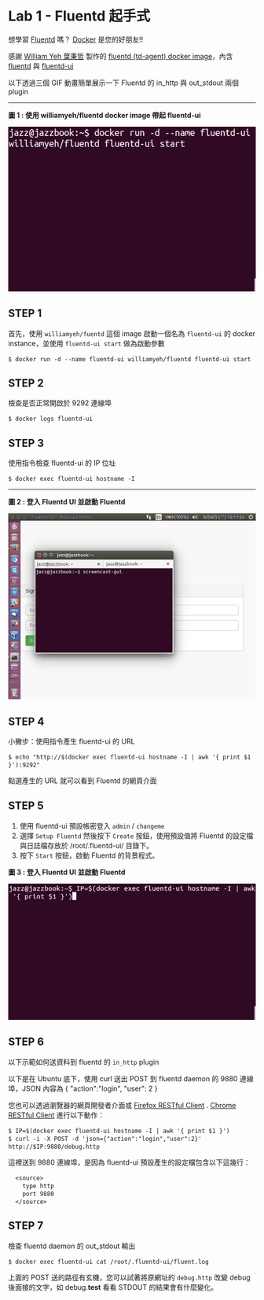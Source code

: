 # Lab 1 - Fluentd 起手式

想學習 [Fluentd](http://www.fluentd.org) 嗎？ [Docker](http://www.docker.com) 是您的好朋友!!

感謝 [William Yeh 葉秉哲](https://twitter.com/williamyeh) 製作的 [fluentd (td-agent) docker image](https://hub.docker.com/r/williamyeh/fluentd/)，內含 [fluentd](http://www.fluentd.org) 與 [fluentd-ui](http://github.com/fluent/fluentd-ui)

以下透過三個 GIF 動畫簡單展示一下 Fluentd 的 in_http 與 out_stdout 兩個 plugin

--------

**圖 1 : 使用 williamyeh/fluentd docker image 帶起 fluentd-ui**

![使用 williamyeh/fluentd docker image 帶起 fluentd-ui](figures/day1_fluentd-ui_1.gif)

## STEP 1

首先，使用 `williamyeh/fuentd` 這個 image 啟動一個名為 `fluentd-ui` 的 docker instance，並使用 `fluentd-ui start` 做為啟動參數

```
$ docker run -d --name fluentd-ui williamyeh/fluentd fluentd-ui start
```

## STEP 2

檢查是否正常開啟於 9292 連線埠

```
$ docker logs fluentd-ui
```

## STEP 3

使用指令檢查 fluentd-ui 的 IP 位址

```
$ docker exec fluentd-ui hostname -I
```

--------

**圖 2 : 登入 Fluentd UI 並啟動 Fluentd**

![登入 Fluentd UI 並啟動 Fluentd](figures/day1_fluentd-ui_2.gif)

## STEP 4

小撇步：使用指令產生 fluentd-ui 的 URL

```
$ echo "http://$(docker exec fluentd-ui hostname -I | awk '{ print $1 }'):9292"
```

點選產生的 URL 就可以看到 Fluentd 的網頁介面

## STEP 5

1. 使用 fluentd-ui 預設帳密登入 `admin` / `changeme`
2. 選擇 `Setup Fluentd` 然後按下 `Create` 按鈕，使用預設值將 Fluentd 的設定檔與日誌檔存放於 /root/.fluentd-ui/ 目錄下。
3. 按下 `Start` 按鈕，啟動 Fluentd 的背景程式。

**圖 3 : 登入 Fluentd UI 並啟動 Fluentd**

![使用 williamyeh/fluentd docker image 帶起 fluentd-ui](figures/day1_fluentd-ui_3.gif)


## STEP 6

以下示範如何送資料到 fluentd 的 `in_http` plugin

以下是在 Ubuntu 底下，使用 curl 送出 POST 到 fluentd daemon 的 9880 連線埠，JSON 內容為 { "action":"login", "user": 2 }

您也可以透過瀏覽器的網頁開發者介面或 [Firefox RESTful Client](https://addons.mozilla.org/en-Us/firefox/addon/restclient/) . [Chrome RESTful Client](https://chrome.google.com/webstore/detail/advanced-rest-client/hgmloofddffdnphfgcellkdfbfbjeloo) 進行以下動作：

```
$ IP=$(docker exec fluentd-ui hostname -I | awk '{ print $1 }')
$ curl -i -X POST -d 'json={"action":"login","user":2}' http://$IP:9880/debug.http
```

這裡送到 9880 連線埠，是因為 fluentd-ui 預設產生的設定檔包含以下這幾行：

```
  <source>
    type http
    port 9880
  </source>
```

## STEP 7

檢查 fluentd daemon 的 out_stdout 輸出

```
$ docker exec fluentd-ui cat /root/.fluentd-ui/fluent.log
```

上面的 POST 送的路徑有玄機，您可以試著將原網址的 `debug.http` 改變 debug 後面接的文字，如 debug.**test** 看看 STDOUT 的結果會有什麼變化。
